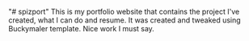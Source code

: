 "# spizport" 
This is my portfolio website that contains the project I've created, what I can do and resume. It was created and tweaked using Buckymaler template. Nice work I must say.

